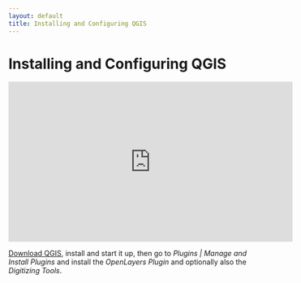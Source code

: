 ```yaml
---
layout: default
title: Installing and Configuring QGIS
---
```


# Installing and Configuring QGIS

<iframe width="560" height="315" src="https://www.youtube.com/embed/a6t2uolTnFs?list=PLSADDT9dzgRCEEopQhYLrdjVOfyfrC-Iz" frameborder="0" allowfullscreen></iframe>

[Download QGIS](http://www.qgis.org/), install and start it up, then go to *Plugins \| Manage and Install Plugins* and install the *OpenLayers Plugin* and optionally also the *Digitizing Tools*.

